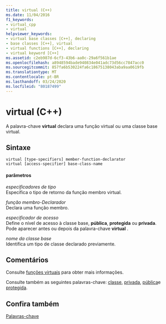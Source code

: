 ```yaml
---
title: virtual (C++)
ms.date: 11/04/2016
f1_keywords:
- virtual_cpp
- virtual
helpviewer_keywords:
- virtual base classes [C++], declaring
- base classes [C++], virtual
- virtual functions [C++], declaring
- virtual keyword [C++]
ms.assetid: c2eb987d-6cf3-43b6-aa0c-29a6f561b1ae
ms.openlocfilehash: a8948594bade940834e041adc73d56cc7847acc0
ms.sourcegitcommit: 857fa6b530224fa6c18675138043aba9aa0619fb
ms.translationtype: MT
ms.contentlocale: pt-BR
ms.lasthandoff: 03/24/2020
ms.locfileid: "80187499"
---
```

# <a name="virtual-c"></a>virtual (C++)

A palavra-chave **virtual** declara uma função virtual ou uma classe base virtual.

## <a name="syntax"></a>Sintaxe

```
virtual [type-specifiers] member-function-declarator
virtual [access-specifier] base-class-name
```

#### <a name="parameters"></a>parâmetros

*especificadores de tipo*<br/>
Especifica o tipo de retorno da função membro virtual.

*função membro-Declarador*<br/>
Declara uma função membro.

*especificador de acesso*<br/>
Define o nível de acesso à classe base, **pública**, **protegida** ou **privada**. Pode aparecer antes ou depois da palavra-chave **virtual** .

*nome da classe base*<br/>
Identifica um tipo de classe declarado previamente.

## <a name="remarks"></a>Comentários

Consulte [funções virtuais](../cpp/virtual-functions.md) para obter mais informações.

Consulte também as seguintes palavras-chave: [classe](../cpp/class-cpp.md), [privada](../cpp/private-cpp.md), [pública](../cpp/public-cpp.md)e [protegida](../cpp/protected-cpp.md).

## <a name="see-also"></a>Confira também

[Palavras-chave](../cpp/keywords-cpp.md)

